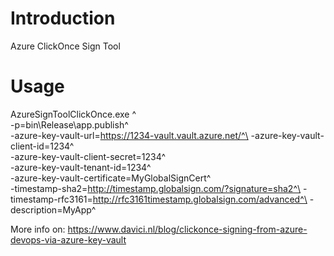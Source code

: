 # Introduction 
Azure ClickOnce Sign Tool

# Usage

AzureSignToolClickOnce.exe ^\
 -p=bin\Release\app.publish\^\
 -azure-key-vault-url=https://1234-vault.vault.azure.net/^\
 -azure-key-vault-client-id=1234^\
 -azure-key-vault-client-secret=1234^\
 -azure-key-vault-tenant-id=1234^\
 -azure-key-vault-certificate=MyGlobalSignCert^\
 -timestamp-sha2=http://timestamp.globalsign.com/?signature=sha2^\
 -timestamp-rfc3161=http://rfc3161timestamp.globalsign.com/advanced^\
 -description=MyApp^


More info on:
https://www.davici.nl/blog/clickonce-signing-from-azure-devops-via-azure-key-vault

